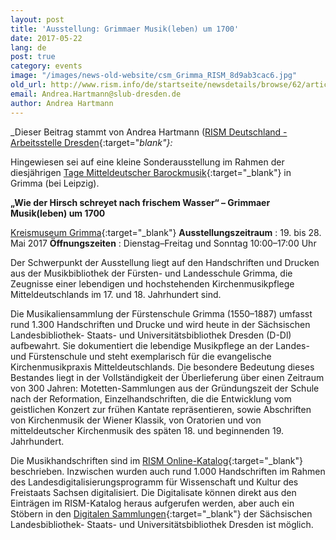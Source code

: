 ```yaml
---
layout: post
title: 'Ausstellung: Grimmaer Musik(leben) um 1700'
date: 2017-05-22
lang: de
post: true
category: events
image: "/images/news-old-website/csm_Grimma_RISM_8d9ab3cac6.jpg"
old_url: http://www.rism.info/de/startseite/newsdetails/browse/62/article/64/exhibition-baroque-musical-life-in-grimma-saxony.html
email: Andrea.Hartmann@slub-dresden.de
author: Andrea Hartmann
---
```



_Dieser Beitrag stammt von Andrea Hartmann ([RISM Deutschland - Arbeitsstelle Dresden](http://de.rism.info/en/home.html){:target="_blank"}:_

Hingewiesen sei auf eine kleine Sonderausstellung im Rahmen der diesjährigen [Tage Mitteldeutscher Barockmusik](http://www.unmittelbarock.de/){:target="_blank"} in Grimma (bei Leipzig).

**„Wie der Hirsch schreyet nach frischem Wasser“ – Grimmaer Musik(leben) um 1700**


[Kreismuseum Grimma](http://www.museum-grimma.de/index.php/geschichte.html){:target="_blank"}
**Ausstellungszeitraum** : 19. bis 28. Mai 2017
**Öffnungszeiten** : Dienstag–Freitag und Sonntag 10:00–17:00 Uhr

Der Schwerpunkt der Ausstellung liegt auf den Handschriften und Drucken aus der Musikbibliothek der Fürsten- und Landesschule Grimma, die Zeugnisse einer lebendigen und hochstehenden Kirchenmusikpflege Mitteldeutschlands im 17. und 18. Jahrhundert sind.

Die Musikaliensammlung der Fürstenschule Grimma (1550–1887) umfasst rund 1.300 Handschriften und Drucke und wird heute in der Sächsischen Landesbibliothek- Staats- und Universitätsbibliothek Dresden (D-Dl) aufbewahrt. Sie dokumentiert die lebendige Musikpflege an der Landes- und Fürstenschule und steht exemplarisch für die evangelische Kirchenmusikpraxis Mitteldeutschlands. Die besondere Bedeutung dieses Bestandes liegt in der Vollständigkeit der Überlieferung über einen Zeitraum von 300 Jahren: Motetten-Sammlungen aus der Gründungszeit der Schule nach der Reformation, Einzelhandschriften, die die Entwicklung vom geistlichen Konzert zur frühen Kantate repräsentieren, sowie Abschriften von Kirchenmusik der Wiener Klassik, von Oratorien und von mitteldeutscher Kirchenmusik des späten 18. und beginnenden 19. Jahrhundert.

Die Musikhandschriften sind im [RISM Online-Katalog](https://opac.rism.info/search?View=rism&q=f%C3%BCrsten+landesschule+grimma){:target="_blank"} beschrieben.
Inzwischen wurden auch rund 1.000 Handschriften im Rahmen des Landesdigitalisierungsprogramm für Wissenschaft und Kultur des Freistaats Sachsen digitalisiert. Die Digitalisate können direkt aus den Einträgen im RISM-Katalog heraus aufgerufen werden, aber auch ein Stöbern in den [Digitalen Sammlungen](http://digital.slub-dresden.de/kollektionen/107/){:target="_blank"} der Sächsischen Landesbibliothek- Staats- und Universitätsbibliothek Dresden ist möglich.



<script type="text/javascript">var switchTo5x=true;</script><script type="text/javascript" src="http://w.sharethis.com/button/buttons.js"></script><script type="text/javascript">stLight.options({publisher: "9b601438-1ce1-49d8-bfd7-9cff5df54c17", doNotHash: false, doNotCopy: false, hashAddressBar: false});</script>